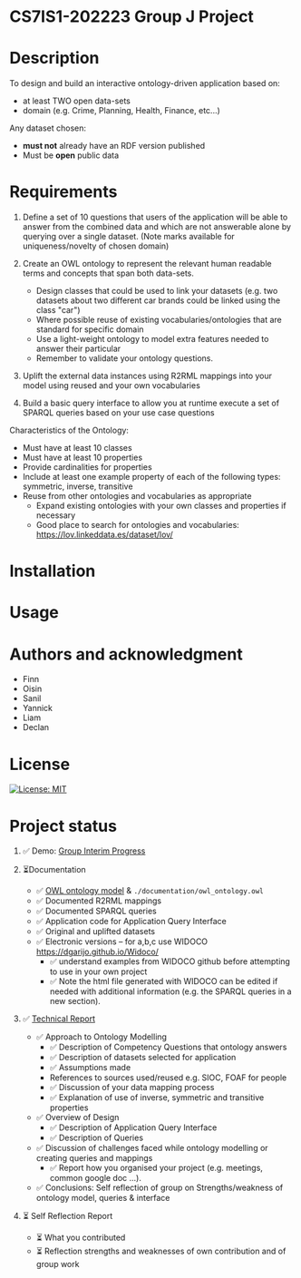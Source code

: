 # CS7IS1-202223 Group J Project 

# Description
To design and build an interactive ontology-driven application based on:
- at least TWO open data-sets
- domain (e.g. Crime, Planning, Health, Finance, etc...)

Any dataset chosen:
- **must not** already have an RDF version published
- Must be **open** public data

# Requirements
1. Define a set of 10 questions that users of the application will be able to answer from the combined data and which are not answerable alone by querying over a single dataset. (Note marks available for uniqueness/novelty of chosen domain)

2. Create an OWL ontology to represent the relevant human readable terms and concepts that span both data-sets.
    - Design classes that could be used to link your datasets (e.g. two datasets about two different car brands could be linked using the class "car")
    - Where possible reuse of existing vocabularies/ontologies that are standard for specific domain
    - Use a light-weight ontology to model extra features needed to answer their particular
    - Remember to validate your ontology questions.
3. Uplift the external data instances using R2RML mappings into your model using reused and your own vocabularies

4. Build a basic query interface to allow you at runtime execute a set of SPARQL queries based on your use case questions

Characteristics of the Ontology:
- Must have at least 10 classes
- Must have at least 10 properties
- Provide cardinalities for properties
- Include at least one example property of each of the following types: symmetric, inverse, transitive
- Reuse from other ontologies and vocabularies as
appropriate
    - Expand existing ontologies with your own classes and properties if necessary
    - Good place to search for ontologies and vocabularies: https://lov.linkeddata.es/dataset/lov/


# Installation

# Usage

# Authors and acknowledgment

- Finn
- Oisin 
- Sanil 
- Yannick 
- Liam
- Declan


# License

 [![License: MIT](https://img.shields.io/badge/License-MIT-yellow.svg)](https://opensource.org/licenses/MIT)

# Project status

1. ✅ Demo: [Group Interim Progress](https://docs.google.com/presentation/d/1KMor0qnAbQpiv_s-OxFozfPKAhSGCVuNHesDoBExSro/edit?usp=sharing)

2. ⏳Documentation
    - ✅ [OWL ontology model](https://docs.google.com/document/d/1WwFKcXlZCi9_zi84WCxoezuKGI9CtVtNBcwN2UEEXIY/edit?usp=sharing) & `./documentation/owl_ontology.owl`
    - ✅ Documented R2RML mappings 
    - ✅ Documented SPARQL queries 
    - ✅ Application code for Application Query Interface 
    - ✅ Original and uplifted datasets 
    - ✅ Electronic versions – for a,b,c use WIDOCO https://dgarijo.github.io/Widoco/
        - ✅ understand examples from WIDOCO github before attempting to use in your own project 
        - ✅ Note the html file generated with WIDOCO can be edited if needed with additional information (e.g. the SPARQL queries in a new section). 
3. ✅ [Technical Report](https://www.overleaf.com/8328128127kjhgzxphsrrq)
    - ✅ Approach to Ontology Modelling 
        - ✅ Description of Competency Questions that ontology answers 
        - ✅ Description of datasets selected for application 
        - ✅ Assumptions made 
        - References to sources used/reused e.g. SIOC, FOAF for people 
        - ✅ Discussion of your data mapping process 
        - ✅ Explanation of use of inverse, symmetric and transitive properties 
    - ✅ Overview of Design 
        - ✅ Description of Application Query Interface 
        - ✅ Description of Queries 
    - ✅ Discussion of challenges faced while ontology modelling or creating queries and mappings 
        - ✅ Report how you organised your project (e.g. meetings, common google doc ...). 
    - ✅ Conclusions: Self reflection of group on Strengths/weakness of ontology model, queries & interface 
4. ⏳ Self Reflection Report
    - ⏳ What you contributed 
    - ⏳ Reflection strengths and weaknesses of own contribution and of group work 